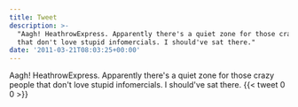 ```yaml
---
title: Tweet
description: >-
  "Aagh! HeathrowExpress. Apparently there's a quiet zone for those crazy people
  that don't love stupid infomercials. I should've sat there."
date: '2011-03-21T08:03:25+00:00'
---
```

Aagh! HeathrowExpress. Apparently there's a quiet zone for those crazy people that don't love stupid infomercials. I should've sat there.
      {{< tweet 0 0 >}}
    
